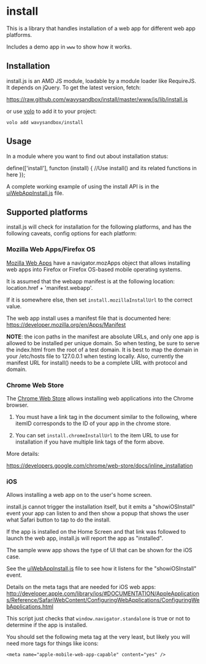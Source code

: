 # install

This is a library that handles installation of a web app for different
web app platforms.

Includes a demo app in `www` to show how it works.

## Installation

install.js is an AMD JS module, loadable by a module loader like RequireJS.
It depends on jQuery. To get the latest version, fetch:

https://raw.github.com/wavysandbox/install/master/www/js/lib/install.js

or use [volo](https://github.com/volojs/volo) to add it to your project:

    volo add wavysandbox/install

## Usage

In a module where you want to find out about installation status:

define(['install'], functon (install) {
    //Use install() and its related functions in here
});

A complete working example of using the install API is in the
[uiWebAppInstall.js](https://github.com/wavysandbox/install/blob/master/www/js/app/uiWebAppInstall.js) file.

## Supported platforms

install.js will check for installation for the following platforms, and has
the following caveats, config options for each platform:

### Mozilla Web Apps/Firefox OS

[Mozilla Web Apps](https://developer.mozilla.org/en/Apps/) have a
navigator.mozApps object that allows installing web apps into Firefox or
Firefox OS-based mobile operating systems.

It is assumed that the webapp manifest is at the following location:
location.href + 'manifest.webapp'.

If it is somewhere else, then set `install.mozillaInstallUrl` to
the correct value.

The web app install uses
a manifest file that is documented here:
https://developer.mozilla.org/en/Apps/Manifest

**NOTE**: the icon paths in the manifest are absolute URLs,
and only one app is allowed to be installed per unique domain.
So when testing, be sure to serve the index.html from the
root of a test domain. It is best to map the domain in your
/etc/hosts file to 127.0.0.1 when testing locally.
Also, currently the manifest URL for install() needs to be a complete
URL with protocol and domain.

### Chrome Web Store

The [Chrome Web Store](https://developers.google.com/chrome/web-store) allows
installing web applications into the Chrome browser.

1) You must have a link tag in the document similar to the following, where
itemID corresponds to the ID of your app in the chrome store.

    <link rel="chrome-webstore-item" href="https://chrome.google.com/webstore/detail/itemID">

2) You can set `install.chromeInstallUrl` to the item URL to use for
installation if you have multiple link tags of the form above.

More details:

https://developers.google.com/chrome/web-store/docs/inline_installation

### iOS

Allows installing a web app on to the user's home screen.

install.js cannot trigger the installation itself, but it emits a "showiOSInstall" event your
app can listen to and then show a popup that shows the user what Safari button
to tap to do the install.

If the app is installed on the Home Screen and that link was followed to launch
the web app, install.js will report the app as "installed".

The sample www app shows the type of UI that can be shown for the iOS case.

See the
[uiWebAppInstall.js](https://github.com/wavysandbox/install/blob/master/www/js/app/uiWebAppInstall.js)
file to see how it listens for the "showiOSInstall" event.

Details on the meta tags that are needed for iOS web apps:
http://developer.apple.com/library/ios/#DOCUMENTATION/AppleApplications/Reference/SafariWebContent/ConfiguringWebApplications/ConfiguringWebApplications.html

This script just checks that `window.navigator.standalone` is true or not to
determine if the app is installed.

You should set the following meta tag at the very least,
but likely you will need more tags for things like icons:

    <meta name="apple-mobile-web-app-capable" content="yes" />
